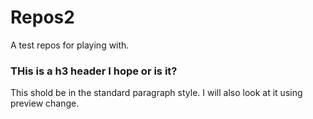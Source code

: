 # Repos2
A test repos for playing with.<br>
<h3>THis is a h3 header I hope or is it?</h3>
<p>This shold be in the standard paragraph style. I will also look at it using preview change.</p>


